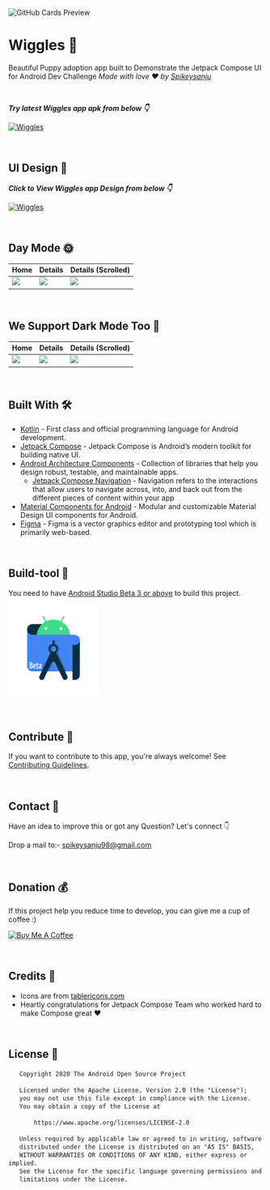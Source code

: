 ![GitHub Cards Preview](https://github.com/Spikeysanju/Wiggles/blob/main/art/GITHUB-COVER.png?raw=true)

# Wiggles 🐶
Beautiful Puppy adoption app built to Demonstrate the Jetpack Compose UI for Android Dev Challenge *Made with love ❤️ by [Spikeysanju](https://github.com/Spikeysanju)*

<br />

***Try latest Wiggles app apk from below 👇***

[![Wiggles](https://img.shields.io/badge/Wiggles-APK-black.svg?style=for-the-badge&logo=android)](https://github.com/Spikeysanju/Wiggles/releases/download/v1.0.0-alpha01/Wiggles.apk)

<br />

## UI Design 🎨

***Click to View Wiggles app Design from below 👇***

[![Wiggles](https://img.shields.io/badge/Wiggles-FIGMA-black.svg?style=for-the-badge&logo=figma)](https://www.figma.com/file/OXtSFvmcIcecMkuqSi2RaT/Compose-Challenge-1?node-id=102%3A1)

<br />

## Day Mode 🌞
Home | Details | Details (Scrolled)
--- | --- | --- |
![](https://github.com/Spikeysanju/Wiggles/blob/main/art/Home.png) | ![](https://github.com/Spikeysanju/Wiggles/blob/main/art/Details.png) | ![](https://github.com/Spikeysanju/Wiggles/blob/main/art/Details.png)

<br />

## We Support Dark Mode Too 🌚
Home | Details | Details (Scrolled)
--- | --- | --- |
![](https://github.com/Spikeysanju/Wiggles/blob/main/art/Dark-Home.png) | ![](https://github.com/Spikeysanju/Wiggles/blob/main/art/Dark-Details.png) | ![](https://github.com/Spikeysanju/Wiggles/blob/main/art/Dark-Details.png)

<br />


## Built With 🛠
- [Kotlin](https://kotlinlang.org/) - First class and official programming language for Android development.
- [Jetpack Compose](https://developer.android.com/jetpack/compose) - Jetpack Compose is Android’s modern toolkit for building native UI.
- [Android Architecture Components](https://developer.android.com/topic/libraries/architecture) - Collection of libraries that help you design robust, testable, and maintainable apps.
  - [Jetpack Compose Navigation](https://developer.android.com/jetpack/compose/navigation) - Navigation refers to the interactions that allow users to navigate across, into, and back out from the different pieces of content within your app
- [Material Components for Android](https://github.com/material-components/material-components-android) - Modular and customizable Material Design UI components for Android.
- [Figma](https://figma.com/) - Figma is a vector graphics editor and prototyping tool which is primarily web-based.


<br />

## Build-tool 🧰
You need to have [Android Studio Beta 3 or above](https://developer.android.com/studio/preview) to build this project.
<br>
<img src="./beta_android.png" height="200" alt="Beta-studio"/>

<br>


## Contribute 🤝
If you want to contribute to this app, you're always welcome!
See [Contributing Guidelines](https://github.com/Spikeysanju/Wiggles/blob/main/CONTRIBUTING.md).

<br>

## Contact 📩
Have an idea to improve this or got any Question? Let's connect 👇

Drop a mail to:- spikeysanju98@gmail.com

<br>

## Donation 💰
If this project help you reduce time to develop, you can give me a cup of coffee :) 

<a href="https://www.buymeacoffee.com/Li0hsl4" target="_blank"><img src="https://www.buymeacoffee.com/assets/img/custom_images/yellow_img.png" alt="Buy Me A Coffee" style="height: 41px !important;width: 174px !important;box-shadow: 0px 3px 2px 0px rgba(190, 190, 190, 0.5) !important;-webkit-box-shadow: 0px 3px 2px 0px rgba(190, 190, 190, 0.5) !important;" ></a>

<br>


## Credits 🤗

- Icons are from [tablericons.com](https://tablericons.com)
- Heartly congratulations for Jetpack Compose Team who worked hard to make Compose great ♥️


<br />

## License 🔖

```
   Copyright 2020 The Android Open Source Project

   Licensed under the Apache License, Version 2.0 (the "License");
   you may not use this file except in compliance with the License.
   You may obtain a copy of the License at

       https://www.apache.org/licenses/LICENSE-2.0

   Unless required by applicable law or agreed to in writing, software
   distributed under the License is distributed on an "AS IS" BASIS,
   WITHOUT WARRANTIES OR CONDITIONS OF ANY KIND, either express or implied.
   See the License for the specific language governing permissions and
   limitations under the License.

```

